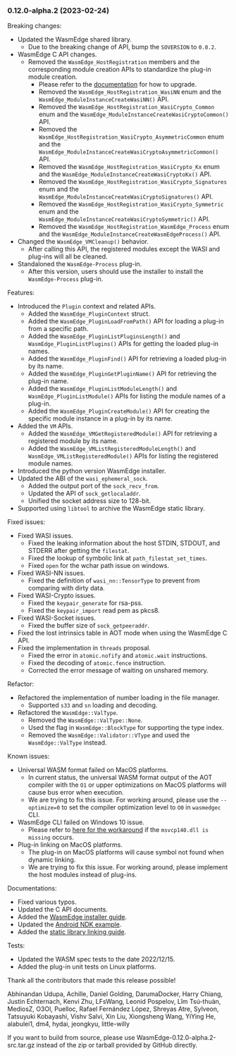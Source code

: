 ### 0.12.0-alpha.2 (2023-02-24)

Breaking changes:

* Updated the WasmEdge shared library.
  * Due to the breaking change of API, bump the `SOVERSION` to `0.0.2`.
* WasmEdge C API changes.
  * Removed the `WasmEdge_HostRegistration` members and the corresponding module creation APIs to standardize the plug-in module creation.
    * Please refer to the [documentation](https://wasmedge.org/book/en/sdk/c/0.11.2/upgrade_to_0.12.0.html) for how to upgrade.
    * Removed the `WasmEdge_HostRegistration_WasiNN` enum and the `WasmEdge_ModuleInstanceCreateWasiNN()` API.
    * Removed the `WasmEdge_HostRegistration_WasiCrypto_Common` enum and the `WasmEdge_ModuleInstanceCreateWasiCryptoCommon()` API.
    * Removed the `WasmEdge_HostRegistration_WasiCrypto_AsymmetricCommon` enum and the `WasmEdge_ModuleInstanceCreateWasiCryptoAsymmetricCommon()` API.
    * Removed the `WasmEdge_HostRegistration_WasiCrypto_Kx` enum and the `WasmEdge_ModuleInstanceCreateWasiCryptoKx()` API.
    * Removed the `WasmEdge_HostRegistration_WasiCrypto_Signatures` enum and the `WasmEdge_ModuleInstanceCreateWasiCryptoSignatures()` API.
    * Removed the `WasmEdge_HostRegistration_WasiCrypto_Symmetric` enum and the `WasmEdge_ModuleInstanceCreateWasiCryptoSymmetric()` API.
    * Removed the `WasmEdge_HostRegistration_WasmEdge_Process` enum and the `WasmEdge_ModuleInstanceCreateWasmEdgeProcess()` API.
* Changed the `WasmEdge_VMCleanup()` behavior.
  * After calling this API, the registered modules except the WASI and plug-ins will all be cleaned.
* Standaloned the `WasmEdge-Process` plug-in.
  * After this version, users should use the installer to install the `WasmEdge-Process` plug-in.

Features:

* Introduced the `Plugin` context and related APIs.
  * Added the `WasmEdge_PluginContext` struct.
  * Added the `WasmEdge_PluginLoadFromPath()` API for loading a plug-in from a specific path.
  * Added the `WasmEdge_PluginListPluginsLength()` and `WasmEdge_PluginListPlugins()` APIs for getting the loaded plug-in names.
  * Added the `WasmEdge_PluginFind()` API for retrieving a loaded plug-in by its name.
  * Added the `WasmEdge_PluginGetPluginName()` API for retrieving the plug-in name.
  * Added the `WasmEdge_PluginListModuleLength()` and `WasmEdge_PluginListModule()` APIs for listing the module names of a plug-in.
  * Added the `WasmEdge_PluginCreateModule()` API for creating the specific module instance in a plug-in by its name.
* Added the `VM` APIs.
  * Added the `WasmEdge_VMGetRegisteredModule()` API for retrieving a registered module by its name.
  * Added the `WasmEdge_VMListRegisteredModuleLength()` and `WasmEdge_VMListRegisteredModule()` APIs for listing the registered module names.
* Introduced the python version WasmEdge installer.
* Updated the ABI of the `wasi_ephemeral_sock`.
  * Added the output port of the `sock_recv_from`.
  * Updated the API of `sock_getlocaladdr`.
  * Unified the socket address size to 128-bit.
* Supported using `libtool` to archive the WasmEdge static library.

Fixed issues:

* Fixed WASI issues.
  * Fixed the leaking information about the host STDIN, STDOUT, and STDERR after getting the `filestat`.
  * Fixed the lookup of symbolic link at `path_filestat_set_times`.
  * Fixed `open` for the wchar path issue on windows.
* Fixed WASI-NN issues.
  * Fixed the definition of `wasi_nn::TensorType` to prevent from comparing with dirty data.
* Fixed WASI-Crypto issues.
  * Fixed the `keypair_generate` for rsa-pss.
  * Fixed the `keypair_import` read pem as pkcs8.
* Fixed WASI-Socket issues.
  * Fixed the buffer size of `sock_getpeeraddr`.
* Fixed the lost intrinsics table in AOT mode when using the WasmEdge C API.
* Fixed the implementation in `threads` proposal.
  * Fixed the error in `atomic.nofify` and `atomic.wait` instructions.
  * Fixed the decoding of `atomic.fence` instruction.
  * Corrected the error message of waiting on unshared memory.

Refactor:

* Refactored the implementation of number loading in the file manager.
  * Supported `s33` and `sn` loading and decoding.
* Refactored the `WasmEdge::ValType`.
  * Removed the `WasmEdge::ValType::None`.
  * Used the flag in `WasmEdge::BlockType` for supporting the type index.
  * Removed the `WasmEdge::Validator::VType` and used the `WasmEdge::ValType` instead.

Known issues:

* Universal WASM format failed on MacOS platforms.
  * In current status, the universal WASM format output of the AOT compiler with the `O1` or upper optimizations on MacOS platforms will cause bus error when execution.
  * We are trying to fix this issue. For working around, please use the `--optimize=0` to set the compiler optimization level to `O0` in `wasmedgec` CLI.
* WasmEdge CLI failed on Windows 10 issue.
  * Please refer to [here for the workaround](https://github.com/WasmEdge/WasmEdge/issues/1559) if the `msvcp140.dll is missing` occurs.
* Plug-in linking on MacOS platforms.
  * The plug-in on MacOS platforms will cause symbol not found when dynamic linking.
  * We are trying to fix this issue. For working around, please implement the host modules instead of plug-ins.

Documentations:

* Fixed various typos.
* Updated the C API documents.
* Added the [WasmEdge installer guide](https://wasmedge.org/book/en/contribute/installer.html).
* Updated the [Android NDK example](https://wasmedge.org/book/en/contribute/build_from_src/android/ndk.html).
* Added the [static library linking guide](https://wasmedge.org/book/en/sdk/c/library.html#link-with-wasmedge-static-library).

Tests:

* Updated the WASM spec tests to the date 2022/12/15.
* Added the plug-in unit tests on Linux platforms.

Thank all the contributors that made this release possible!

Abhinandan Udupa, Achille, Daniel Golding, DarumaDocker, Harry Chiang, Justin Echternach, Kenvi Zhu, LFsWang, Leonid Pospelov, Lîm Tsú-thuàn, MediosZ, O3Ol, Puelloc, Rafael Fernández López, Shreyas Atre, Sylveon, Tatsuyuki Kobayashi, Vishv Salvi, Xin Liu, Xiongsheng Wang, YiYing He, alabulei1, dm4, hydai, jeongkyu, little-willy

If you want to build from source, please use WasmEdge-0.12.0-alpha.2-src.tar.gz instead of the zip or tarball provided by GitHub directly.

